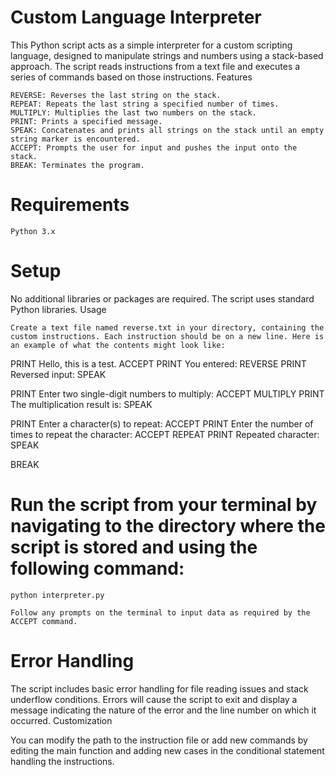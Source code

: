 # Custom Language Interpreter

This Python script acts as a simple interpreter for a custom scripting language, designed to manipulate strings and numbers using a stack-based approach. The script reads instructions from a text file and executes a series of commands based on those instructions.
Features

    REVERSE: Reverses the last string on the stack.
    REPEAT: Repeats the last string a specified number of times.
    MULTIPLY: Multiplies the last two numbers on the stack.
    PRINT: Prints a specified message.
    SPEAK: Concatenates and prints all strings on the stack until an empty string marker is encountered.
    ACCEPT: Prompts the user for input and pushes the input onto the stack.
    BREAK: Terminates the program.

# Requirements

    Python 3.x

# Setup

No additional libraries or packages are required. The script uses standard Python libraries.
Usage

    Create a text file named reverse.txt in your directory, containing the custom instructions. Each instruction should be on a new line. Here is an example of what the contents might look like:

    

PRINT Hello, this is a test.
ACCEPT
PRINT You entered:
REVERSE
PRINT Reversed input:
SPEAK

PRINT Enter two single-digit numbers to multiply:
ACCEPT
MULTIPLY
PRINT The multiplication result is:
SPEAK

PRINT Enter a character(s) to repeat:
ACCEPT
PRINT Enter the number of times to repeat the character:
ACCEPT
REPEAT
PRINT Repeated character:
SPEAK

BREAK

# Run the script from your terminal by navigating to the directory where the script is stored and using the following command:

    python interpreter.py

    Follow any prompts on the terminal to input data as required by the ACCEPT command.

# Error Handling

The script includes basic error handling for file reading issues and stack underflow conditions. Errors will cause the script to exit and display a message indicating the nature of the error and the line number on which it occurred.
Customization

You can modify the path to the instruction file or add new commands by editing the main function and adding new cases in the conditional statement handling the instructions.
